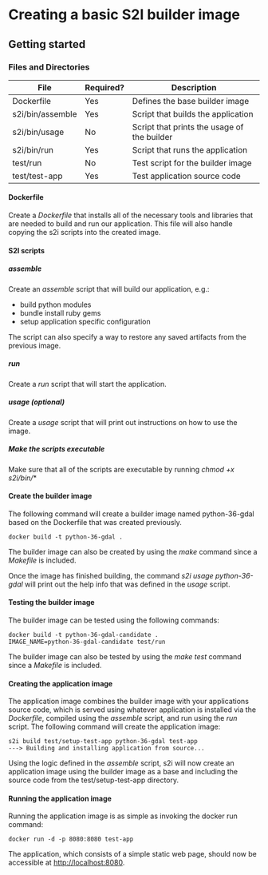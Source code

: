 
# Creating a basic S2I builder image

## Getting started

### Files and Directories
| File                   | Required? | Description                                                  |
|------------------------|-----------|--------------------------------------------------------------|
| Dockerfile             | Yes       | Defines the base builder image                               |
| s2i/bin/assemble       | Yes       | Script that builds the application                           |
| s2i/bin/usage          | No        | Script that prints the usage of the builder                  |
| s2i/bin/run            | Yes       | Script that runs the application                             |
| test/run               | No        | Test script for the builder image                            |
| test/test-app          | Yes       | Test application source code                                 |

#### Dockerfile
Create a *Dockerfile* that installs all of the necessary tools and libraries that are needed to build and run our application.  This file will also handle copying the s2i scripts into the created image.

#### S2I scripts

##### assemble
Create an *assemble* script that will build our application, e.g.:
- build python modules
- bundle install ruby gems
- setup application specific configuration

The script can also specify a way to restore any saved artifacts from the previous image.

##### run
Create a *run* script that will start the application.

##### usage (optional)
Create a *usage* script that will print out instructions on how to use the image.

##### Make the scripts executable
Make sure that all of the scripts are executable by running *chmod +x s2i/bin/**

#### Create the builder image
The following command will create a builder image named python-36-gdal based on the Dockerfile that was created previously.
```
docker build -t python-36-gdal .
```
The builder image can also be created by using the *make* command since a *Makefile* is included.

Once the image has finished building, the command *s2i usage python-36-gdal* will print out the help info that was defined in the *usage* script.

#### Testing the builder image
The builder image can be tested using the following commands:
```
docker build -t python-36-gdal-candidate .
IMAGE_NAME=python-36-gdal-candidate test/run
```
The builder image can also be tested by using the *make test* command since a *Makefile* is included.

#### Creating the application image
The application image combines the builder image with your applications source code, which is served using whatever application is installed via the *Dockerfile*, compiled using the *assemble* script, and run using the *run* script.
The following command will create the application image:
```
s2i build test/setup-test-app python-36-gdal test-app
---> Building and installing application from source...
```
Using the logic defined in the *assemble* script, s2i will now create an application image using the builder image as a base and including the source code from the test/setup-test-app directory.

#### Running the application image
Running the application image is as simple as invoking the docker run command:
```
docker run -d -p 8080:8080 test-app
```
The application, which consists of a simple static web page, should now be accessible at  [http://localhost:8080](http://localhost:8080).
